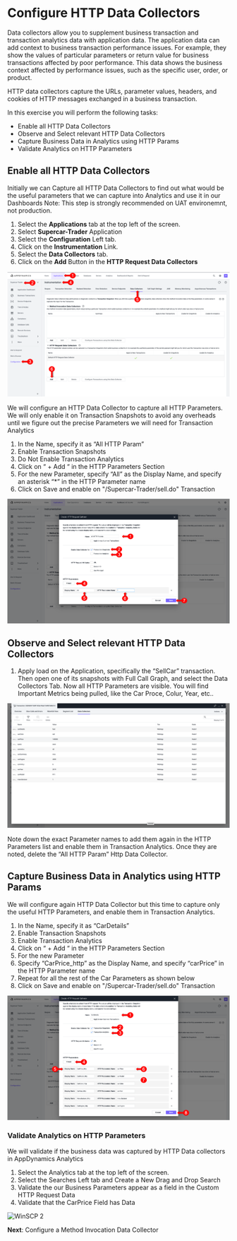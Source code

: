 # Configure HTTP Data Collectors

Data collectors allow you to supplement business transaction and transaction analytics data with application data. The application data can add context to business transaction performance issues. For example, they show the values of particular parameters or return value for business transactions affected by poor performance. 
This data shows the business context affected by performance issues, such as the specific user, order, or product.  

HTTP data collectors capture the URLs, parameter values, headers, and cookies of HTTP messages exchanged in a business transaction. 

In this exercise you will perform the following tasks:
- Enable all HTTP Data Collectors
- Observe and Select relevant HTTP Data Collectors
- Capture Business Data in Analytics using HTTP Params
- Validate Analytics on HTTP Parameters

## Enable all HTTP Data Collectors

Initially we can Capture all HTTP Data Collectors to find out what would be the useful parameters that we can capture into Analytics and use it in our Dashboards
Note: This step is strongly recommended on UAT environemnt, not production.

1.	Select the **Applications** tab at the top left of the screen.
2.	Select **Supercar-Trader** Application
3.	Select the **Configuration** Left tab.
4.	Click on the **Instrumentation** Link.
5.	Select the **Data Collectors** tab.
6.	Click on the **Add** Button in the **HTTP Request Data Collectors**

![HTTPDataCollectors 1](assets/images/06-http-data-collectors-03.png)

We will configure an HTTP Data Collector to capture all HTTP Parameters. We will only enable it on Transaction Snapshots to avoid any overheads until we figure out the precise Parameters we will need for Transaction Analytics
1.	In the Name, specify it as “All HTTP Param”
2.	Enable Transaction Snapshots
3.	Do Not Enable Transaction Analytics 
4.	Click on “ + Add “ in the HTTP Parameters Section
5.	For the new Parameter, specify “All” as the Display Name, and specify an asterisk “*” in the HTTP Parameter name
6.	Click on Save and enable on "/Supercar-Trader/sell.do" Transaction

![HTTPDataCollectors 2](assets/images/06-add-all-http-data-collectors-04.png)

## Observe and Select relevant HTTP Data Collectors

1. Apply load on the Application, specifically the “SellCar” transaction. Then open one of its snapshots with Full Call Graph, and select the Data Collectors Tab.
Now all HTTP Parameters are visible. You will find Important Metrics being pulled, like the Car Proce, Colur, Year, etc..

![HTTPDataCollectors 2](assets/images/06-view-all-http-data-collectors-05.png)

Note down the exact Parameter names to add them again in the HTTP Parameters list and enable them in Transaction Analytics.
Once they are noted, delete the “All HTTP Param” Http Data Collector.

## Capture Business Data in Analytics using HTTP Params

We will configure again HTTP Data Collector but this time to capture only the useful HTTP Parameters, and enable them in Transaction Analytics. 
1.	In the Name, specify it as “CarDetails”
2.	Enable Transaction Snapshots
3.	Enable Transaction Analytics 
4.	Click on “ + Add “ in the HTTP Parameters Section
5.	For the new Parameter
6.	Specify “CarPrice_http” as the Display Name, and specify “carPrice” in the HTTP Parameter name
7.	Repeat for all the rest of the Car Parameters as shown below
8.	Click on Save and enable on "/Supercar-Trader/sell.do" Transaction

![HTTPDataCollectors 2](assets/images/06-save-http-data-collectors-06.png)

### Validate Analytics on HTTP Parameters

We will validate if the business data was captured by HTTP Data collectors in AppDynamics Analytics

1.	Select the Analytics tab at the top left of the screen.
2.	Select the Searches Left tab and Create a New Drag and Drop Search
3.	Validate the our Business Parameters appear as a field in the Custom HTTP Request Data
4.	Validate that the CarPrice Field has Data

![WinSCP 2](assets/images/04-winscp-02.png)


**Next**: Configure a Method Invocation Data Collector
